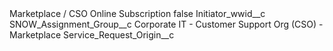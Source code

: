<?xml version="1.0" encoding="UTF-8"?>
<CustomMetadata xmlns="http://soap.sforce.com/2006/04/metadata" xmlns:xsi="http://www.w3.org/2001/XMLSchema-instance" xmlns:xsd="http://www.w3.org/2001/XMLSchema">
    <label>Marketplace / CSO Online Subscription</label>
    <protected>false</protected>
    <values>
        <field>Initiator_wwid__c</field>
        <value xsi:nil="true"/>
    </values>
    <values>
        <field>SNOW_Assignment_Group__c</field>
        <value xsi:type="xsd:string">Corporate IT - Customer Support Org (CSO) - Marketplace</value>
    </values>
    <values>
        <field>Service_Request_Origin__c</field>
        <value xsi:nil="true"/>
    </values>
</CustomMetadata>
